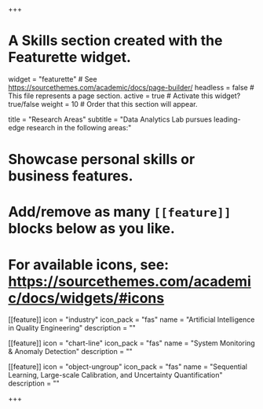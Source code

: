 +++
# A Skills section created with the Featurette widget.
widget = "featurette"  # See https://sourcethemes.com/academic/docs/page-builder/
headless = false  # This file represents a page section.
active = true  # Activate this widget? true/false
weight = 10  # Order that this section will appear.

title = "Research Areas"
subtitle = "Data Analytics Lab pursues leading-edge research in the following areas:"
# Showcase personal skills or business features.
# 
# Add/remove as many `[[feature]]` blocks below as you like.
# 
# For available icons, see: https://sourcethemes.com/academic/docs/widgets/#icons

[[feature]]
  icon = "industry"
  icon_pack = "fas"
  name = "Artificial Intelligence in Quality Engineering"
  description = ""
  
[[feature]]
  icon = "chart-line"
  icon_pack = "fas"
  name = "System Monitoring & Anomaly Detection"
  description = ""  
  
[[feature]]
  icon = "object-ungroup"
  icon_pack = "fas"
  name = "Sequential Learning, Large-scale Calibration, and Uncertainty Quantification"
  description = ""

+++

